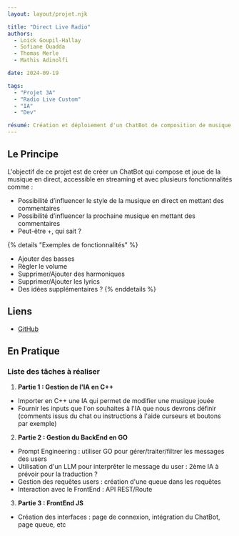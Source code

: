 ```yaml
---
layout: layout/projet.njk

title: "Direct Live Radio"
authors:
  - Loick Goupil-Hallay
  - Sofiane Ouadda
  - Thomas Merle
  - Mathis Adinolfi

date: 2024-09-19

tags:
  - "Projet 3A"
  - "Radio Live Custom"
  - "IA"
  - "Dev"

résumé: Création et déploiement d'un ChatBot de composition de musique interactif
---
```


## Le Principe
L'objectif de ce projet est de créer un ChatBot qui compose et joue de la musique en direct, accessible en streaming et avec plusieurs fonctionnalités comme :
* Possibilité d’influencer le style de la musique en direct en mettant des commentaires
* Possibilité d’influencer la prochaine musique en mettant des commentaires
* Peut-être +, qui sait ?

{% details "Exemples de fonctionnalités" %}
* Ajouter des basses
* Règler le volume
* Supprimer/Ajouter des harmoniques
* Supprimer/Ajouter les lyrics
* Des idées supplémentaires ?
{% enddetails %}

## Liens
- [GitHub]()

## En Pratique

### Liste des tâches à réaliser

1. **Partie 1 : Gestion de l'IA en C++** 
* Importer en C++ une IA qui permet de modifier une musique jouée
* Fournir les inputs que l'on souhaites à l'IA que nous devrons définir (comments issus du chat ou instructions à l'aide curseurs et boutons par exemple)

2. **Partie 2 : Gestion du BackEnd en GO**
* Prompt Engineering : utiliser GO pour gérer/traiter/filtrer les messages des users
* Utilisation d'un LLM pour interprêter le message du user : 2ème IA à prévoir pour la traduction ? 
* Gestion des requêtes users : création d'une queue dans les requêtes 
* Interaction avec le FrontEnd : API REST/Route

3. **Partie 3 : FrontEnd JS** 
* Création des interfaces : page de connexion, intégration du ChatBot, page queue, etc